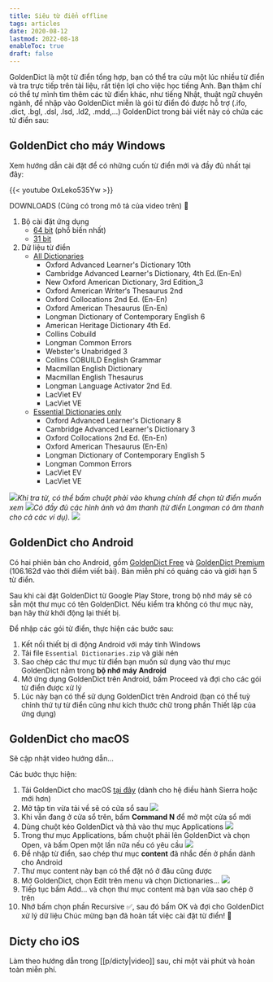 ```yaml
---
title: Siêu từ điển offline
tags: articles
date: 2020-08-12
lastmod: 2022-08-18
enableToc: true
draft: false
---
```


GoldenDict là một từ điển tổng hợp, bạn có thể tra cứu một lúc nhiều từ điển và tra trực tiếp trên tài liệu, rất tiện lợi cho việc học tiếng Anh. Bạn thậm chí có thể tự mình tìm thêm các từ điển khác, như tiếng Nhật, thuật ngữ chuyên ngành, để nhập vào GoldenDict miễn là gói từ điển đó được hỗ trợ (.ifo, .dict, .bgl, .dsl, .lsd, .ld2, .mdd,...) GoldenDict trong bài viết này có chứa các từ điển sau:

## GoldenDict cho máy Windows

Xem hướng dẫn cài đặt để có những cuốn từ điển mới và đầy đủ nhất tại đây:

{{< youtube OxLeko535Yw >}}

DOWNLOADS (Cũng có trong mô tả của video trên) 🌱

1. Bộ cài đặt ứng dụng
   - [64 bit](https://tinyurl.com/gd64bit) (phổ biến nhất)
   - [31 bit](https://tinyurl.com/gd32bit)
2. Dữ liệu từ điển
   - [All Dictionaries](https://tinyurl.com/fulldicts)
     - Oxford Advanced Learner's Dictionary 10th
     - Cambridge Advanced Learner's Dictionary, 4th Ed.(En-En)
     - New Oxford American Dictionary, 3rd Edition_3
     - Oxford American Writer‘s Thesaurus 2nd
     - Oxford Collocations 2nd Ed. (En-En)
     - Oxford American Thesaurus (En-En)
     - Longman Dictionary of Contemporary English 6
     - American Heritage Dictionary 4th Ed.
     - Collins Cobuild
     - Longman Common Errors
     - Webster's Unabridged 3
     - Collins COBUILD English Grammar
     - Macmillan English Dictionary
     - Macmillan English Thesaurus
     - Longman Language Activator 2nd Ed.
     - LacViet EV
     - LacViet VE
   - [Essential Dictionaries only](https://tinyurl.com/essdicts)
     - Oxford Advanced Learner's Dictionary 8
     - Cambridge Advanced Learner's Dictionary 3
     - Oxford Collocations 2nd Ed. (En-En)
     - Oxford American Thesaurus (En-En)
     - Longman Dictionary of Contemporary English 5
     - Longman Common Errors
     - LacViet EV
     - LacViet VE

![](/images/gd-03.png)_Khi tra từ, có thể bấm chuột phải vào khung chính để chọn từ điển muốn xem_
![](/images/gd-01.png)_Có đầy đủ các hình ảnh và âm thanh (từ điển Longman có âm thanh cho cả các ví dụ)._
![](/images/gd.png)

## GoldenDict cho Android

Có hai phiên bản cho Android, gồm [GoldenDict Free][2] và [GoldenDict Premium][3] (106.162đ vào thời điểm viết bài). Bản miễn phí có quảng cáo và giới hạn 5 từ điển.

Sau khi cài đặt GoldenDict từ Google Play Store, trong bộ nhớ máy sẽ có sẵn một thư mục có tên GoldenDict. Nếu kiểm tra không có thư mục này, bạn hãy thử khởi động lại thiết bị.

Để nhập các gói từ điển, thực hiện các bước sau:

1. Kết nối thiết bị di động Android với máy tính Windows
2. Tải file `Essential Dictionaries.zip` và giải nén
3. Sao chép các thư mục từ điển bạn muốn sử dụng vào thư mục GoldenDict nằm trong **bộ nhớ máy Android**
4. Mở ứng dụng GoldenDict trên Android, bấm Proceed và đợi cho các gói từ điển được xử lý
5. Lúc này bạn có thể sử dụng GoldenDict trên Android (bạn có thể tuỳ chỉnh thứ tự từ điển cũng như kích thước chữ trong phần Thiết lập của ứng dụng)

## GoldenDict cho macOS

Sẽ cập nhật video hướng dẫn...

Các bước thực hiện:

1. Tải GoldenDict cho macOS [tại đây][4] (dành cho hệ điều hành Sierra hoặc mới hơn)
2. Mở tập tin vừa tải về sẽ có cửa sổ sau
   ![](/images/gd-mac-01.png)
3. Khi vẫn đang ở cửa sổ trên, bấm **Command N** để mở một cửa sổ mới
4. Dùng chuột kéo GoldenDict và thả vào thư mục Applications
   ![](/images/gd-mac-02.png)
5. Trong thư mục Applications, bấm chuột phải lên GoldenDict và chọn Open, và bấm Open một lần nữa nếu có yêu cầu
   ![](/images/gd-mac-03.png)
6. Để nhập từ điển, sao chép thư mục **content** đã nhắc đến ở phần dành cho Android
7. Thư mục content này bạn có thể đặt nó ở đâu cũng được
8. Mở GoldenDict, chọn Edit trên menu và chọn Dictionaries...
   ![](/images/gd-mac-04.png)
9. Tiếp tục bấm Add... và chọn thư mục content mà bạn vừa sao chép ở trên
10. Nhớ bấm chọn phần Recursive ✅, sau đó bấm OK và đợi cho GoldenDict xử lý dữ liệu
    Chúc mừng bạn đã hoàn tất việc cài đặt từ điển! 🎉

## Dicty cho iOS

Làm theo hướng dẫn trong [[p/dicty|video]] sau, chỉ một vài phút và hoàn toàn miễn phí.

[1]: https://www.dropbox.com/s/kew40s6xahgd574/GoldenDict.zip?dl=0
[2]: https://play.google.com/store/apps/details?id=mobi.goldendict.android.free&hl=en
[3]: https://play.google.com/store/apps/details?id=mobi.goldendict.android&hl=en
[4]: https://drive.google.com/open?id=1iOfwglTMKUQ1TC0DMHFNzPteDhcBhn51
